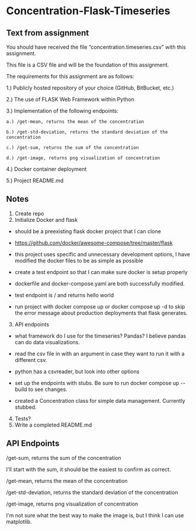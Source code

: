 # Concentration-Flask-Timeseries

## Text from assignment

You should have received the file “concentration.timeseries.csv” with this assignment.

This file is a CSV file and will be the foundation of this assignment.

The requirements for this assignment are as follows:

1.) Publicly hosted repository of your choice (GitHub, BitBucket, etc.)

2.) The use of FLASK Web Framework within Python

3.) Implementation of the following endpoints:

	a.) /get-mean, returns the mean of the concentration

	b.) /get-std-deviation, returns the standard deviation of the concentration

	c.) /get-sum, returns the sum of the concentration

	d.) /get-image, returns png visualization of concentration

4.) Docker container deployment

5.) Project README.md 

## Notes

1. Create repo
2. Initialize Docker and flask
* should be a preexisting flask docker project that I can clone
* https://github.com/docker/awesome-compose/tree/master/flask
* this project uses specific and unnecessary development options, I have modified the docker files to be as simple as possible
* create a test endpoint so that I can make sure docker is setup properly

* dockerfile and docker-compose.yaml are both successfully modified.
* test endpoint is / and returns hello world

* run project with docker compose up or docker compose up -d to skip the error message about production deployments that flask generates.
3. API endpoints
* what framework do I use for the timeseries? Pandas? I believe pandas can do data visualizations.
* read the csv file in with an argument in case they want to run it with a different csv.
* python has a csvreader, but look into other options

* set up the endpoints with stubs. Be sure to run docker compose up --build to see changes.

* created a Concentration class for simple data management. Currently stubbed.
4. Tests? 
5. Write a completed README.md

## API Endpoints

/get-sum, returns the sum of the concentration

I'll start with the sum, it should be the easiest to confirm as correct.

/get-mean, returns the mean of the concentration

/get-std-deviation, returns the standard deviation of the concentration

/get-image, returns png visualization of concentration

I'm not sure what the best way to make the image is, but I think I can use matplotlib.